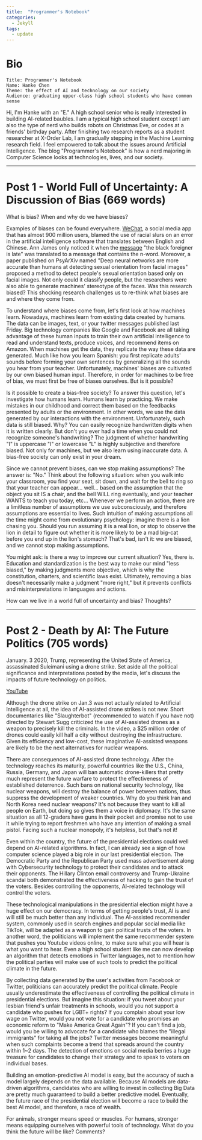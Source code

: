 ```yaml
---
title:  "Programmer's Notebook"
categories: 
  - Jekyll
tags:
  - update
---
```


# Bio
```
Title: Programmer's Notebook
Name: Hanke Chen
Theme: the effect of AI and technology on our society
Audience: graduating upper-class high school students who have common sense
```

Hi, I'm Hanke with an "E." A high school senior who is really interested in building AI-related baubles. I am a typical high school student except I am also the type of nerd who builds robots on Christmas Eve, or codes at a friends' birthday party.
After finishing two research reports as a student researcher at X-Order Lab, I am gradually stepping in the Machine Learning research field. I feel empowered to talk about the issues around Artificial Intelligence. The blog "Programmer's Notebook" is how a nerd majoring in Computer Science looks at technologies, lives, and our society.

---

# Post 1 - World Full of Uncertainty: A Discussion of Bias (669 words)
What is bias? When and why do we have biases?

Examples of biases can be found everywhere. [WeChat](https://en.wikipedia.org/wiki/WeChat), a social media app that has almost 900 million users, blamed the use of racial slurs on an error in the artificial intelligence software that translates between English and Chinese. Ann James only noticed it when the [message](www.theguardian.com/world/2017/oct/13/chinas-wechat-app-translates-black-foreigner-to-n-word) "the black foreigner is late" was translated to a message that contains the n-word. Moreover, a paper published on PsyArXiv named "Deep neural networks are more accurate than humans at detecting sexual orientation from facial images" proposed a method to detect people's sexual orientation based only on facial images. Not only could it classify people, but the researchers were also able to generate machines' stereotype of the faces. Was this research biased? This shocking research challenges us to re-think what biases are and where they come from.

To understand where biases come from, let's first look at how machines learn. Nowadays, machines learn from existing data created by humans. The data can be images, text, or your twitter messages published last Friday. Big technology companies like Google and Facebook are all taking advantage of these human inputs to train their own artificial intelligence to read and understand texts, produce voices, and recommend items on Amazon. When machines get the data, they replicate the way these data are generated. Much like how you learn Spanish: you first replicate adults' sounds before forming your own sentences by generalizing all the sounds you hear from your teacher. Unfortunately, machines' biases are cultivated by our own biased human input. Therefore, in order for machines to be free of bias, we must first be free of biases ourselves. But is it possible?

Is it possible to create a bias-free society? To answer this question, let's investigate how humans learn. Humans learn by practicing. We make mistakes in our childhood and correct them based on the feedbacks presented by adults or the environment. In other words, we use the data generated by our interactions with the environment. Unfortunately, such data is still biased. Why? You can easily recognize handwritten digits when it is written clearly. But don't you ever had a time when you could not recognize someone's handwriting? The judgment of whether handwriting "I" is uppercase "I" or lowercase "L" is highly subjective and therefore biased. Not only for machines, but we also learn using inaccurate data. A bias-free society can only exist in your dream.

Since we cannot prevent biases, can we stop making assumptions? The answer is: "No." Think about the following situation: when you walk into your classroom, you find your seat, sit down, and wait for the bell to ring so that your teacher can appear... well... based on the assumption that the object you sit IS a chair, and the bell WILL ring eventually, and your teacher WANTS to teach you today, etc... Whenever we perform an action, there are a limitless number of assumptions we use subconsciously, and therefore assumptions are essential to lives. Such intuition of making assumptions all the time might come from evolutionary psychology: imagine there is a lion chasing you. Should you run assuming it is a real lion, or stop to observe the lion in detail to figure out whether it is more likely to be a mad big-cat before you end up in the lion's stomach? That's bad, isn't it: we are biased, and we cannot stop making assumptions.

You might ask: is there a way to improve our current situation? Yes, there is. Education and standardization is the best way to make our mind "less biased," by making judgments more objective, which is why the constitution, charters, and scientific laws exist. Ultimately, removing a bias doesn't necessarily make a judgment "more right," but it prevents conflicts and misinterpretations in languages and actions.

How can we live in a world full of uncertainty and bias? Thoughts?

---

# Post 2 - Death by AI: The Future Politics (705 words)
January. 3 2020, Trump, representing the United State of America, assassinated Suleimani using a drone strike. Set aside all the political significance and interpretations posted by the media, let's discuss the impacts of future technology on politics.

[YouTube](https://www.youtube.com/watch?v=9CO6M2HsoIA)

Although the drone strike on Jan.3 was not actually related to Artificial Intelligence at all, the idea of AI-assisted drone strikes is not new. Short documentaries like "Slaughterbot" (recommended to watch if you have not) directed by Stewart Sugg criticized the use of AI-assisted drones as a weapon to precisely kill the criminals. In the video, a $25 million order of drones could easily kill half a city without destroying the infrastructure. Given its efficiency and low-cost, these imaginative AI-assisted weapons are likely to be the next alternatives for nuclear weapons.

There are consequences of AI-assisted drone technology. After the technology reaches its maturity, powerful countries like the U.S., China, Russia, Germany, and Japan will ban automatic drone-killers that pretty much represent the future warfare to protect the effectiveness of established deterrence. Such bans on national security technology, like nuclear weapons, will destroy the balance of power between nations, thus suppress the development of weaker countries. Why do you think Iran and North Korea need nuclear weapons? It's not because they want to kill all people on Earth, but doing so gives them a voice in diplomacy. It's the same situation as all 12-graders have guns in their pocket and promise not to use it while trying to report freshmen who have any intention of making a small pistol. Facing such a nuclear monopoly, it's helpless, but that's not it!

Even within the country, the future of the presidential elections could well depend on AI-related algorithms. In fact, I can already see a sign of how computer science played a big role in our last presidential election. The Democratic Party and the Republican Party used mass advertisement along with Cybersecurity technology to protect their candidates and to attack their opponents. The Hillary Clinton email controversy and Trump-Ukraine scandal both demonstrated the effectiveness of hacking to gain the trust of the voters. Besides controlling the opponents, AI-related technology will control the voters.

These technological manipulations in the presidential election might have a huge effect on our democracy. In terms of getting people's trust, AI is and will still be much better than any individual. The AI-assisted recommender system, commonly used in search engines and popular social media like TikTok, will be adapted as a weapon to gain political trusts of the voters. In another word, the politicians will implement the same recommender system that pushes you Youtube videos online, to make sure what you will hear is what you want to hear. Even a high school student like me can now develop an algorithm that detects emotions in Twitter languages, not to mention how the political parties will make use of such tools to predict the political climate in the future.

By collecting data generated by the user's activities from Facebook or Twitter, politicians can accurately predict the political climate. People usually underestimate the effectiveness of controlling the political climate in presidential elections. But imagine this situation: if you tweet about your lesbian friend's unfair treatments in schools, would you not support a candidate who pushes for LGBT+ rights? If you complain about your low wage on Twitter, would you not vote for a candidate who promises an economic reform to "Make America Great Again"? If you can't find a job, would you be willing to advocate for a candidate who blames the "illegal immigrants" for taking all the jobs? Twitter messages become meaningful when such complaints become a trend that spreads around the country within 1~2 days. The detection of emotions on social media berries a huge treasure for candidates to change their strategy and to speak to voters on individual bases.

Building an emotion-predictive AI model is easy, but the accuracy of such a model largely depends on the data available. Because AI models are data-driven algorithms, candidates who are willing to invest in collecting Big Data are pretty much guaranteed to build a better predictive model. Eventually, the future race of the presidential election will become a race to build the best AI model, and therefore, a race of wealth.

For animals, stronger means speed or muscles. For humans, stronger means equipping ourselves with powerful tools of technology. What do you think the future will be like? Comments?

